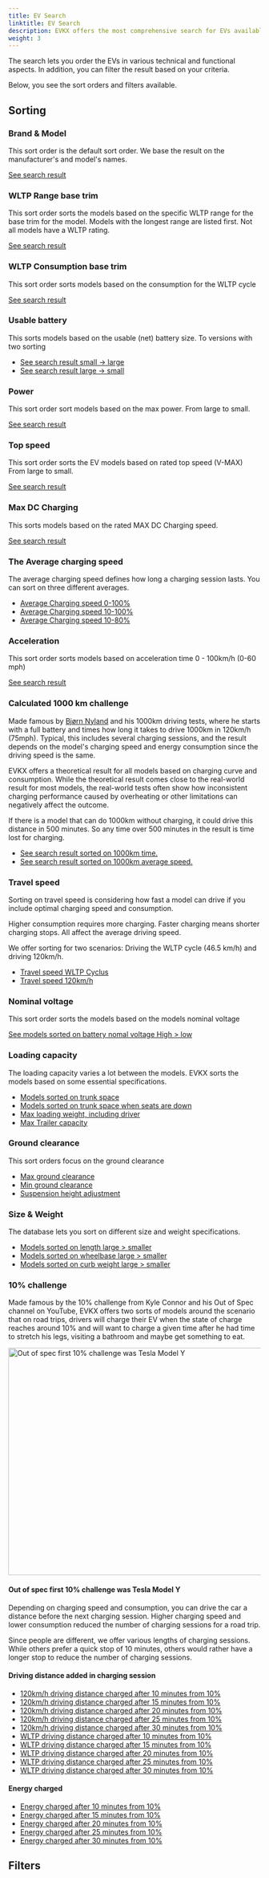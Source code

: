 ```yaml
---
title: EV Search
linktitle: EV Search
description: EVKX offers the most comprehensive search for EVs available online. This guide guides you on how to get the most out of this feature.
weight: 3
---
```

<!-- markdownlint-disable MD033 -->

The search lets you order the EVs in various technical and functional aspects. In addition, you can filter the result based on your criteria.

Below, you see the sort orders and filters available.

## Sorting

### Brand & Model

This sort order is the default sort order. We base the result on the manufacturer's and model's names.

[See search result](/evsearch/)

### WLTP Range base trim

This sort order sorts the models based on the specific WLTP range for the base trim for the model. Models with the longest range are listed first. Not all models have a WLTP rating.

[See search result](/evsearch/?sortOrder=RangeMinimumWltp)

### WLTP Consumption base trim

This sort order sorts models based on the consumption for the WLTP cycle

[See search result](/evsearch/?sortOrder=WltpBasicConsumption)

### Usable battery

This sorts models based on the usable (net) battery size. To versions with two sorting

- [See search result small -> large](/evsearch/?sortOrder=NetBattery)
- [See search result large -> small](/evsearch/?sortOrder=NetBattery)

### Power

This sort order sort models based on the max power. From large to small.

[See search result](/evsearch/?sortOrder=PowerDesc)

### Top speed

This sort order sorts the EV models based on rated top speed (V-MAX) From large to small.

[See search result](/evsearch/?sortOrder=TopSpeedDesc)

### Max DC Charging

This sorts models based on the rated MAX DC Charging speed.

[See search result](/evsearch/?sortOrder=MaxDCCharging)

### The Average charging speed

The average charging speed defines how long a charging session lasts. You can sort on three different averages.

- [Average Charging speed 0-100%](/evsearch/?sortOrder=AverageChargingSpeedDesc)
- [Average Charging speed 10-100%](/evsearch/?sortOrder=AverageChargingSpeed10100Desc)
- [Average Charging speed 10-80%](/evsearch/?sortOrder=AverageChargingSpeed1080Desc)

### Acceleration

This sort order sorts models based on acceleration time 0 - 100km/h (0-60 mph)

[See search result](/evsearch/?sortOrder=ZeroTo100)

### Calculated 1000 km challenge

Made famous by [Bjørn Nyland](../evreviewers)  and his 1000km driving tests, where he starts with a full battery and times how long it takes to drive 1000km in 120km/h (75mph). Typical, this includes several charging sessions, and the result depends on the model's charging speed and energy consumption since the driving speed is the same.

EVKX offers a theoretical result for all models based on charging curve and consumption.
While the theoretical result comes close to the real-world result for most models, the real-world tests often show how inconsistent charging performance caused by overheating or other limitations can negatively affect the outcome.

If there is a model that can do 1000km without charging, it could drive this distance in 500 minutes. So any time over 500 minutes in the result is time lost for charging.

- [See search result sorted on 1000km time.](/evsearch/?sortOrder=DrivingTime1000kmChallenge)
- [See search result sorted on 1000km average speed.](/evsearch/?sortOrder=AverageSpeed1000kmChallengeDesc)


### Travel speed

Sorting on travel speed is considering how fast a model can drive if you include optimal charging speed and consumption.

Higher consumption requires more charging. Faster charging means shorter charging stops. All affect the average driving speed.

We offer sorting for two scenarios: Driving the WLTP cycle (46.5 km/h) and driving 120km/h.

- [Travel speed WLTP Cyclus](/evsearch/?sortOrder=TravelSpeedWltpDesc)
- [Travel speed 120km/h](/evsearch/?sortOrder=TravelSpeed120kmhDesc)

### Nominal voltage

This sort order sorts the models based on the models nominal voltage

 [See models sorted on battery nomal voltage High > low](/evsearch/?sortOrder=NominalVoltage)

### Loading capacity

The loading capacity varies a lot between the models. EVKX sorts the models based on some essential specifications.

- [Models sorted on trunk space](/evsearch/?sortOrder=TrunkSizeDesc)
- [Models sorted on trunk space when seats are down](/evsearch/?sortOrder=MaxTrunkSizeDesc)
- [Max loading weight, including driver](/evsearch/?sortOrder=MaxLoadDesc)
- [Max Trailer capacity](/evsearch/?sortOrder=MaxTrailerSizeDesc)


### Ground clearance

This sort orders focus on the ground clearance

- [Max ground clearance](/evsearch/?sortOrder=MaxGroundClearanceDesc)
- [Min ground clearance](/evsearch/?sortOrder=MaxGroundClearanceDesc)
- [Suspension height adjustment](/evsearch/?sortOrder=SuspensionHeightAdjustment)


### Size & Weight

The database lets you sort on different size and weight specifications.

- [Models sorted on length large > smaller](/evsearch/?sortOrder=Length)
- [Models sorted on wheelbase large > smaller](/evsearch/?sortOrder=Wheelbase)
- [Models sorted on curb weight large > smaller](/evsearch/?sortOrder=WeightUnladenDINKg)

### 10% challenge

Made famous by the 10% challenge from Kyle Connor and his Out of Spec channel on YouTube,  EVKX offers two sorts of models around the scenario that on road trips, drivers will charge their EV when the state of charge reaches around 10% and will want to charge a given time after he had time to stretch his legs, visiting a bathroom and maybe get something to eat.

<figur>
<a href="https://media.evkx.net/multimedia/guides/evsearch/10percentchallenge.jpg">
<img src="https://media.evkx.net/multimedia/guides/evsearch/10percentchallenge_st.jpg" alt="Out of spec first 10% challenge was Tesla Model Y" title="Out of spec first 10% challenge was Tesla Model Y" width="680" height="453">
</a>
<figcaption><h4>Out of spec first 10% challenge was Tesla Model Y</h4></figcaption></figur>

Depending on charging speed and consumption, you can drive the car a distance before the next charging session. Higher charging speed and lower consumption reduced the number of charging sessions for a road trip. 

Since people are different, we offer various lengths of charging sessions. While others prefer a quick stop of 10 minutes, others would rather have a longer stop to reduce the number of charging sessions.

#### Driving distance added in charging session

- [120km/h driving distance charged after 10 minutes from 10%](/evsearch/?sortOrder=DrivingDistance120kmhCharged10Percent10Min)
- [120km/h driving distance charged after 15 minutes from 10%](/evsearch/?sortOrder=DrivingDistance120kmhCharged10Percent15Min)
- [120km/h driving distance charged after 20 minutes from 10%](/evsearch/?sortOrder=DrivingDistance120kmhCharged10Percent20Min)
- [120km/h driving distance charged after 25 minutes from 10%](/evsearch/?sortOrder=DrivingDistance120kmhCharged10Percent25Min)
- [120km/h driving distance charged after 30 minutes from 10%](/evsearch/?sortOrder=DrivingDistance120kmhCharged10Percent30Min)
- [WLTP driving distance charged after 10 minutes from 10%](/evsearch/?sortOrder=DrivingDistanceWltpCharged10Percent10Min)
- [WLTP driving distance charged after 15 minutes from 10%](/evsearch/?sortOrder=DrivingDistanceWltpCharged10Percent15Min)
- [WLTP driving distance charged after 20 minutes from 10%](/evsearch/?sortOrder=DrivingDistanceWltpCharged10Percent20Min)
- [WLTP driving distance charged after 25 minutes from 10%](/evsearch/?sortOrder=DrivingDistanceWltpCharged10Percent25Min)
- [WLTP driving distance charged after 30 minutes from 10%](/evsearch/?sortOrder=DrivingDistanceWltpCharged10Percent30Min)

#### Energy charged

- [Energy charged after 10 minutes from 10%](/evsearch/?sortOrder=EnergyCharged10Percent10Min)
- [Energy charged after 15 minutes from 10%](/evsearch/?sortOrder=EnergyCharged10Percent15Min)
- [Energy charged after 20 minutes from 10%](/evsearch/?sortOrder=EnergyCharged10Percent20Min)
- [Energy charged after 25 minutes from 10%](/evsearch/?sortOrder=EnergyCharged10Percent25Min)
- [Energy charged after 30 minutes from 10%](/evsearch/?sortOrder=EnergyCharged10Percent30Min)













## Filters